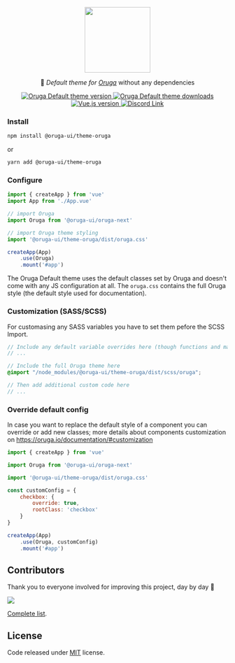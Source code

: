 <p align="center">
    <img width="150" src="https://oruga.io/logo.png" />
</p>

<p align="center">
  🦋 <i>Default theme for <a href="https://oruga.io" target="_blank">Oruga</a></i> without any dependencies
</p>

<p align="center">
    <a href="https://www.npmjs.com/package/@oruga-ui/theme-oruga">
        <img src="https://img.shields.io/npm/v/@oruga-ui/theme-oruga.svg?logo=npm" alt="Oruga Default theme version" />
    <a>
    <a href="https://www.npmjs.com/package/@oruga-ui/theme-oruga">
        <img src="https://img.shields.io/npm/dt/@oruga-ui/theme-oruga.svg" alt="Oruga Default theme downloads" />
    </a>
    <a href="https://vuejs.org">
        <img src="https://img.shields.io/badge/vue.js-3.x-4fc08d" alt="Vue.js version">
    </a>
    <a href="https://discord.gg/RuKuBYN">
        <img src="https://img.shields.io/badge/chat-on%20discord-7289DA.svg?logo=discord"  alt="Discord Link"/>
    </a>
</p>


### Install

```sh
npm install @oruga-ui/theme-oruga
```

or

```sh
yarn add @oruga-ui/theme-oruga
```

### Configure

```js
import { createApp } from 'vue'
import App from './App.vue'

// import Oruga
import Oruga from '@oruga-ui/oruga-next'

// import Oruga theme styling
import '@oruga-ui/theme-oruga/dist/oruga.css'

createApp(App)
    .use(Oruga)
    .mount('#app')
```
The Oruga Default theme uses the default classes set by Oruga and doesn't come with any JS configuration at all. The `oruga.css` contains the full Oruga style (the default style used for documentation). 

### Customization (SASS/SCSS)

For customasing any SASS variables you have to set them pefore the SCSS Import.


```scss
// Include any default variable overrides here (though functions and maps won't be available here)
// ...

// Include the full Oruga theme here
@import "/node_modules/@oruga-ui/theme-oruga/dist/scss/oruga";

// Then add additional custom code here
// ...
```

### Override default config

In case you want to replace the default style of a component you can override or add new classes; more details about components customization on https://oruga.io/documentation/#customization

```js
import { createApp } from 'vue'

import Oruga from '@oruga-ui/oruga-next'

import '@oruga-ui/theme-oruga/dist/oruga.css'

const customConfig = {
    checkbox: {
        override: true,
        rootClass: 'checkbox'
    }
}

createApp(App)
    .use(Oruga, customConfig)
    .mount('#app')
```

## Contributors
Thank you to everyone involved for improving this project, day by day 💚

<a href="https://github.com/oruga-ui/theme-oruga">
  <img
  src="https://contrib.rocks/image?repo=oruga-ui/theme-oruga"
  />
</a>

[Complete list](CONTRIBUTORS.md).

## License

Code released under [MIT](https://github.com/oruga-ui/theme-oruga/blob/main/LICENSE) license.
